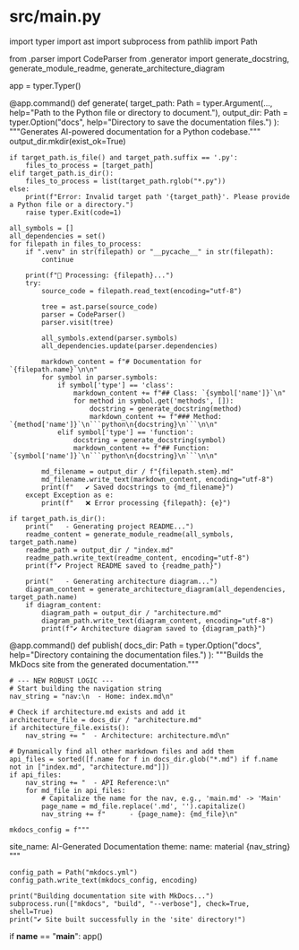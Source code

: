 # src/main.py
import typer
import ast
import subprocess
from pathlib import Path

from .parser import CodeParser
from .generator import generate_docstring, generate_module_readme, generate_architecture_diagram

app = typer.Typer()

@app.command()
def generate(
    target_path: Path = typer.Argument(..., help="Path to the Python file or directory to document."),
    output_dir: Path = typer.Option("docs", help="Directory to save the documentation files.")
):
    """Generates AI-powered documentation for a Python codebase."""
    output_dir.mkdir(exist_ok=True)
    
    if target_path.is_file() and target_path.suffix == '.py':
        files_to_process = [target_path]
    elif target_path.is_dir():
        files_to_process = list(target_path.rglob("*.py"))
    else:
        print(f"Error: Invalid target path '{target_path}'. Please provide a Python file or a directory.")
        raise typer.Exit(code=1)

    all_symbols = []
    all_dependencies = set()
    for filepath in files_to_process:
        if ".venv" in str(filepath) or "__pycache__" in str(filepath):
            continue

        print(f"📄 Processing: {filepath}...")
        try:
            source_code = filepath.read_text(encoding="utf-8")
            
            tree = ast.parse(source_code)
            parser = CodeParser()
            parser.visit(tree)
            
            all_symbols.extend(parser.symbols)
            all_dependencies.update(parser.dependencies)

            markdown_content = f"# Documentation for `{filepath.name}`\n\n"
            for symbol in parser.symbols:
                if symbol['type'] == 'class':
                    markdown_content += f"## Class: `{symbol['name']}`\n"
                    for method in symbol.get('methods', []):
                        docstring = generate_docstring(method)
                        markdown_content += f"### Method: `{method['name']}`\n```python\n{docstring}\n```\n\n"
                elif symbol['type'] == 'function':
                    docstring = generate_docstring(symbol)
                    markdown_content += f"## Function: `{symbol['name']}`\n```python\n{docstring}\n```\n\n"
            
            md_filename = output_dir / f"{filepath.stem}.md"
            md_filename.write_text(markdown_content, encoding="utf-8")
            print(f"   ✔️ Saved docstrings to {md_filename}")
        except Exception as e:
            print(f"   ❌ Error processing {filepath}: {e}")

    if target_path.is_dir():
        print("   - Generating project README...")
        readme_content = generate_module_readme(all_symbols, target_path.name)
        readme_path = output_dir / "index.md"
        readme_path.write_text(readme_content, encoding="utf-8")
        print(f"✔️ Project README saved to {readme_path}")

        print("   - Generating architecture diagram...")
        diagram_content = generate_architecture_diagram(all_dependencies, target_path.name)
        if diagram_content:
            diagram_path = output_dir / "architecture.md"
            diagram_path.write_text(diagram_content, encoding="utf-8")
            print(f"✔️ Architecture diagram saved to {diagram_path}")

@app.command()
def publish(
    docs_dir: Path = typer.Option("docs", help="Directory containing the documentation files.")
):
    """Builds the MkDocs site from the generated documentation."""
    
    # --- NEW ROBUST LOGIC ---
    # Start building the navigation string
    nav_string = "nav:\n  - Home: index.md\n"
    
    # Check if architecture.md exists and add it
    architecture_file = docs_dir / "architecture.md"
    if architecture_file.exists():
        nav_string += "  - Architecture: architecture.md\n"

    # Dynamically find all other markdown files and add them
    api_files = sorted([f.name for f in docs_dir.glob("*.md") if f.name not in ["index.md", "architecture.md"]])
    if api_files:
        nav_string += "  - API Reference:\n"
        for md_file in api_files:
            # Capitalize the name for the nav, e.g., 'main.md' -> 'Main'
            page_name = md_file.replace('.md', '').capitalize()
            nav_string += f"      - {page_name}: {md_file}\n"

    mkdocs_config = f"""
site_name: AI-Generated Documentation
theme:
  name: material
{nav_string}
"""
    
    config_path = Path("mkdocs.yml")
    config_path.write_text(mkdocs_config, encoding)
    
    print("Building documentation site with MkDocs...")
    subprocess.run(["mkdocs", "build", "--verbose"], check=True, shell=True)
    print("✔️ Site built successfully in the 'site' directory!")

if __name__ == "__main__":
    app()
